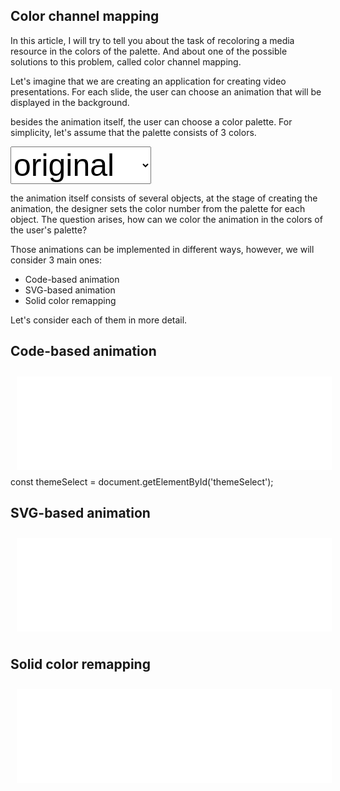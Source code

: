 <style>
    iframe {
        display: inline-block;
        margin: 10px;
        border: 0;
        width: 100%;
    }

    .global-theme-select {
        position: sticky;
        top: 0;
        left: 0;
        z-index: 1000;
        font-size: 20px
        width: 100%;
    }
    .global-theme-select select {
        font-size: 50px;
    }

</style>

## Color channel mapping

In this article, I will try to tell you about the task of recoloring a media resource in the colors of the palette.
And about one of the possible solutions to this problem, called color channel mapping.


Let's imagine that we are creating an application for creating video presentations.
For each slide, the user can choose an animation that will be displayed in the background.


besides the animation itself, the user can choose a color palette.
For simplicity, let's assume that the palette consists of 3 colors.

<div class="global-theme-select">
    <select id="themeSelect" >
        <option value="[16711680, 65280, 255]">original</option>
        <option value="[5785334, 2369583, 10463935]">lumen5</option>
        <option value="[4359668, 16497669, 3450963]">google</option>
        <option value="[1603570, 16777215, 15790837]">facebook</option>
        <option value="[16750848, 0, 16777215]">amazon</option>
        <option value="[2236191, 16777215, 15010068]">netflix</option>
    </select>
</div>

the animation itself consists of several objects, at the stage of creating the animation, the designer sets the color number from the palette for each object.
The question arises, how can we color the animation in the colors of the user's palette?


Those animations can be implemented in different ways, however, we will consider 3 main ones:

- Code-based animation
- SVG-based animation
- Solid color remapping

Let's consider each of them in more detail.

## Code-based animation

<iframe src="../src/code-based-animation/index.html"></iframe>

<kek>
    const themeSelect = document.getElementById('themeSelect');
</kek>

## SVG-based animation

<iframe src="../src/svg-based-animation/index.html"></iframe>

## Solid color remapping

<iframe src="../src/solid-color-remapping/index.html"></iframe>

<script src="./src/index.mjs" type="module"></script>
<script>
    const iframes = document.querySelectorAll('iframe');
    iframes.forEach(iframe => {
        iframe.onload = () => {
            function resizeIframe() {
                iframe.style.height = iframe.contentWindow.document.body.scrollHeight + 20+ 'px';
            }

            iframe.height = iframe.contentWindow.document.body.scrollHeight;
            const iframeDocument = iframe.contentWindow.document;

            resizeIframe(); // Initial resize after content load

            // Create a MutationObserver to watch for changes in the content
            const observer = new MutationObserver(() => {
                resizeIframe();
            });

            // Configure the observer to watch for changes to child nodes and subtree
            observer.observe(iframeDocument.body, {
                childList: true,
                subtree: true
            });
        };
    });
</script>